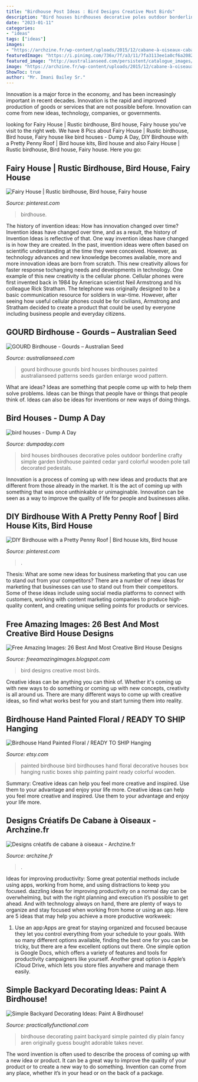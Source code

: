 ```yaml
---
title: "Birdhouse Post Ideas : Bird Designs Creative Most Birds"
description: "Bird houses birdhouses decorative poles outdoor borderline crafty simple garden birdhouse painted cedar yard colorful wooden pole tall decorated pedestals"
date: "2023-01-11"
categories:
- "ideas"
tags: ["ideas"]
images:
- "https://archzine.fr/wp-content/uploads/2015/12/cabane-à-oiseaux-cabane-a-oiseaux-originale.jpg"
featuredImage: "https://i.pinimg.com/736x/7f/a3/11/7fa3113ee1a0cf6a2082528574db2890.jpg"
featured_image: "http://australianseed.com/persistent/catalogue_images/products/gourd-birdhouse.jpg"
image: "https://archzine.fr/wp-content/uploads/2015/12/cabane-à-oiseaux-cabane-a-oiseaux-originale.jpg"
ShowToc: true
author: "Mr. Imani Bailey Sr."
---
```



Innovation is a major force in the economy, and has been increasingly important in recent decades. Innovation is the rapid and improved production of goods or services that are not possible before. Innovation can come from new ideas, technology, companies, or governments.

	

		
looking for Fairy House | Rustic birdhouse, Bird house, Fairy house you've visit to the right web. We have 8 Pics about Fairy House | Rustic birdhouse, Bird house, Fairy house like bird houses - Dump A Day, DIY Birdhouse with a Pretty Penny Roof | Bird house kits, Bird house and also Fairy House | Rustic birdhouse, Bird house, Fairy house. Here you go:
		
    
## Fairy House | Rustic Birdhouse, Bird House, Fairy House

<img loading=lazy src="https://i.pinimg.com/736x/a6/54/8b/a6548b9d858ba3119e7372f82637043e.jpg" onerror="this.onerror=null;this.src='https://tse4.mm.bing.net/th?id=OIP.Zj2RtCah1aEYFBuwc2dntwHaKy&amp;pid=15.1';" alt="Fairy House | Rustic birdhouse, Bird house, Fairy house">

_Source: pinterest.com_

>birdhouse. 

	

The history of invention ideas: How has innovation changed over time?
Invention ideas have changed over time, and as a result, the history of Invention Ideas is reflective of that. One way invention ideas have changed is in how they are created.  In the past, invention ideas were often based on scientific understanding at the time they were conceived. However, as technology advances and new knowledge becomes available, more and more innovation ideas are born from scratch. This new creativity allows for faster response tochanging needs and developments in technology.
One example of this new creativity is the cellular phone. Cellular phones were first invented back in 1984 by American scientist Neil Armstrong and his colleague Rick Stratham. The telephone was originally designed to be a basic communication resource for soldiers in war-time. However, after seeing how useful cellular phones could be for civilians, Armstrong and Stratham decided to create a product that could be used by everyone including business people and everyday citizens.

    
## GOURD Birdhouse - Gourds – Australian Seed

<img loading=lazy src="http://australianseed.com/persistent/catalogue_images/products/gourd-birdhouse.jpg" onerror="this.onerror=null;this.src='https://tse4.mm.bing.net/th?id=OIP.ATkWkjIzjbG6bj2mYJHU-QHaHa&amp;pid=15.1';" alt="GOURD Birdhouse - Gourds – Australian Seed">

_Source: australianseed.com_

>gourd birdhouse gourds bird houses birdhouses painted australianseed patterns seeds garden enlarge wood pattern. 

	

What are ideas?
Ideas are something that people come up with to help them solve problems. Ideas can be things that people have or things that people think of. Ideas can also be ideas for inventions or new ways of doing things.

    
## Bird Houses - Dump A Day

<img loading=lazy src="http://www.dumpaday.com/wp-content/uploads/2013/04/bird-houses.jpg" onerror="this.onerror=null;this.src='https://tse4.mm.bing.net/th?id=OIP.Z9sQMU8FlCe1V91UtYnmEQHaLk&amp;pid=15.1';" alt="bird houses - Dump A Day">

_Source: dumpaday.com_

>bird houses birdhouses decorative poles outdoor borderline crafty simple garden birdhouse painted cedar yard colorful wooden pole tall decorated pedestals. 

	

Innovation is a process of coming up with new ideas and products that are different from those already in the market. It is the act of coming up with something that was once unthinkable or unimaginable. Innovation can be seen as a way to improve the quality of life for people and businesses alike.

    
## DIY Birdhouse With A Pretty Penny Roof | Bird House Kits, Bird House

<img loading=lazy src="https://i.pinimg.com/736x/7f/a3/11/7fa3113ee1a0cf6a2082528574db2890.jpg" onerror="this.onerror=null;this.src='https://tse3.mm.bing.net/th?id=OIP.V4ebDkHdVRG29ikJc_EHLAHaGE&amp;pid=15.1';" alt="DIY Birdhouse with a Pretty Penny Roof | Bird house kits, Bird house">

_Source: pinterest.com_

>. 

	

Thesis: What are some new ideas for business marketing that you can use to stand out from your competitors?
There are a number of new ideas for marketing that businesses can use to stand out from their competitors. Some of these ideas include using social media platforms to connect with customers, working with content marketing companies to produce high-quality content, and creating unique selling points for products or services.

    
## Free Amazing Images: 26 Best And Most Creative Bird House Designs

<img loading=lazy src="https://2.bp.blogspot.com/-rhnAlZ1Lin0/Tydb8oFqDFI/AAAAAAAAJJQ/ofd9KFGjQuw/s1600/22-Birds-House.JPG" onerror="this.onerror=null;this.src='https://tse4.mm.bing.net/th?id=OIP.Qn2aoLz-4ORxA6r4UPpYVQHaKw&amp;pid=15.1';" alt="Free Amazing Images: 26 Best And Most Creative Bird House Designs">

_Source: freeamazingimages.blogspot.com_

>bird designs creative most birds. 

	

Creative ideas can be anything you can think of. Whether it's coming up with new ways to do something or coming up with new concepts, creativity is all around us. There are many different ways to come up with creative ideas, so find what works best for you and start turning them into reality.

    
## Birdhouse Hand Painted Floral / READY TO SHIP Hanging

<img loading=lazy src="https://img0.etsystatic.com/000/0/6342667/il_570xN.321599396.jpg" onerror="this.onerror=null;this.src='https://tse4.mm.bing.net/th?id=OIP.j-Ox8kBybrnxO5oyFfHpLgHaLL&amp;pid=15.1';" alt="Birdhouse Hand Painted Floral / READY TO SHIP Hanging">

_Source: etsy.com_

>painted birdhouse bird birdhouses hand floral decorative houses box hanging rustic boxes ship painting paint ready colorful wooden. 

	

Summary: Creative ideas can help you feel more creative and inspired. Use them to your advantage and enjoy your life more.
Creative ideas can help you feel more creative and inspired. Use them to your advantage and enjoy your life more.

    
## Designs Créatifs De Cabane à Oiseaux - Archzine.fr

<img loading=lazy src="https://archzine.fr/wp-content/uploads/2015/12/cabane-à-oiseaux-cabane-a-oiseaux-originale.jpg" onerror="this.onerror=null;this.src='https://tse3.mm.bing.net/th?id=OIP.jczycnWfBA_Ip5TLUsKo9gHaLJ&amp;pid=15.1';" alt="Designs créatifs de cabane à oiseaux - Archzine.fr">

_Source: archzine.fr_

>. 

	

Ideas for improving productivity: Some great potential methods include using apps, working from home, and using distractions to keep you focused.
dazzling ideas for improving productivity on a normal day can be overwhelming, but with the right planning and execution it’s possible to get ahead. And with technology always on hand, there are plenty of ways to organize and stay focused when working from home or using an app. Here are 5 ideas that may help you achieve a more productive workweek:
1. Use an app:Apps are great for staying organized and focused because they let you control everything from your schedule to your goals. With so many different options available, finding the best one for you can be tricky, but there are a few excellent options out there. One simple option is Google Docs, which offers a variety of features and tools for productivity campaigners like yourself. Another great option is Apple’s iCloud Drive, which lets you store files anywhere and manage them easily.

    
## Simple Backyard Decorating Ideas: Paint A Birdhouse!

<img loading=lazy src="https://practicallyfunctional.com/wp-content/uploads/2014/04/Simple-DIY-Painted-Birdhouse-13.jpg" onerror="this.onerror=null;this.src='https://tse4.mm.bing.net/th?id=OIP.WXfG_kCY6OUxDA4uYOi7XwHaLH&amp;pid=15.1';" alt="Simple Backyard Decorating Ideas: Paint A Birdhouse!">

_Source: practicallyfunctional.com_

>birdhouse decorating paint backyard simple painted diy plain fancy aren originally guess bought adorable takes never. 

	

The word invention is often used to describe the process of coming up with a new idea or product. It can be a great way to improve the quality of your product or to create a new way to do something. Invention can come from any place, whether it’s in your head or on the back of a package.

